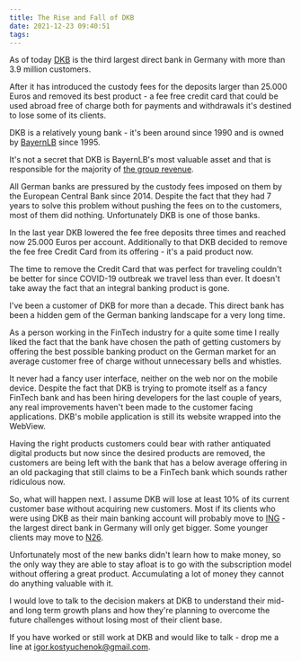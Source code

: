 ```yaml
---
title: The Rise and Fall of DKB
date: 2021-12-23 09:40:51
tags:
---
```


As of today <a href="https://dkb.de" target="_blank">DKB</a> is the third largest direct bank in Germany with more than 3.9 million customers.

After it has introduced the custody fees for the deposits larger than 25.000 Euros and removed its best product - a fee free credit card that could be used abroad free of charge both for payments and withdrawals it's destined to lose some of its clients.

<!-- more -->

DKB is a relatively young bank - it's been around since 1990 and is owned by [BayernLB](https://www.bayernlb.de/) since 1995.

It's not a secret that DKB is BayernLB's most valuable asset and that is responsible for the majority of [the group revenue](https://finanz-szene.de/banking/wo-der-485-mio-e-gewinn-der-bayernlb-so-ploetzlich-herkommt/).

All German banks are pressured by the custody fees imposed on them by the European Central Bank since 2014. Despite the fact that they had 7 years to solve this problem without pushing the fees on to the customers, most of them did nothing. Unfortunately DKB is one of those banks.

In the last year DKB lowered the fee free deposits three times and reached now 25.000 Euros per account. Additionally to that DKB decided to remove the fee free Credit Card from its offering - it's a paid product now.

The time to remove the Credit Card that was perfect for traveling couldn't be better for since COVID-19 outbreak we travel less than ever. It doesn't take away the fact that an integral banking product is gone.

I've been a customer of DKB for more than a decade. This direct bank has been a hidden gem of the German banking landscape for a very long time.

As a person working in the FinTech industry for a quite some  time I really liked the fact that the bank have chosen the path of getting customers by offering the best possible banking product on the German market for an average customer free of charge without unnecessary bells and whistles.

It never had a fancy user interface, neither on the web nor on the mobile device. Despite the fact that DKB is trying to promote itself as a fancy FinTech bank and has been hiring developers for the last couple of years, any real improvements haven't been made to the customer facing applications. DKB's mobile application is still its website wrapped into the WebView.

Having the right products customers could bear with rather antiquated digital products but now since the desired products are removed, the customers are being left with the bank that has a below average offering in an old packaging that still claims to be a FinTech bank which sounds rather ridiculous now.

So, what will happen next. I assume DKB will lose at least 10% of its current customer base without acquiring new customers. Most if its clients who were using DKB as their main banking account will probably move to [ING](https://www.ing.de/) - the largest direct bank in Germany will only get bigger. Some younger clients may move to [N26](https://n26.com).

Unfortunately most of the new banks didn't learn how to make money, so the only way they are able to stay afloat is to go with the subscription model without offering a great product. Accumulating a lot of money they cannot do anything valuable with it.

I would love to talk to the decision makers at DKB to understand their mid- and long term growth plans and how they're planning to overcome the future challenges without losing most of their client base.

If you have worked or still work at DKB and would like to talk - drop me a line at <a href="mailto:igor.kostyuchenok@gmail.com">igor.kostyuchenok@gmail.com</a>.
